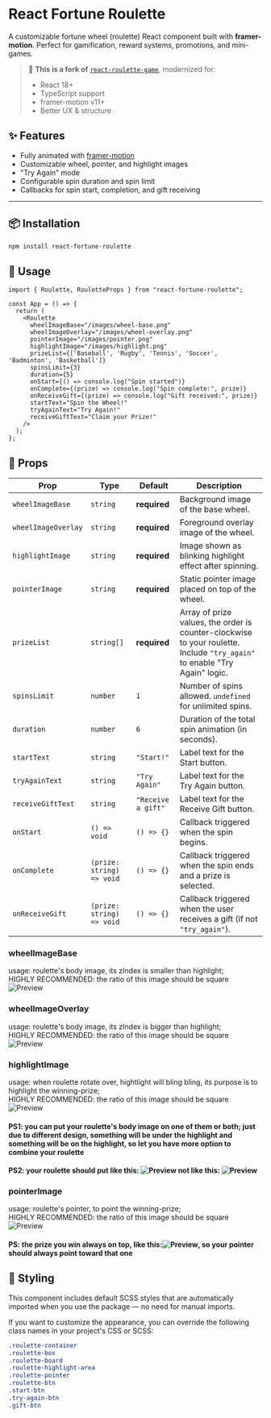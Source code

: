 # React Fortune Roulette

A customizable fortune wheel (roulette) React component built with **framer-motion**. Perfect for gamification, reward
systems, promotions, and mini-games.

> 🎯 **This is a fork of** [`react-roulette-game`](https://github.com/WreewanMorhee/ReactRoulette), modernized for:
> - React 18+
> - TypeScript support
> - framer-motion v11+
> - Better UX & structure


## ✨ Features

- Fully animated with [framer-motion](https://www.framer.com/motion/)
- Customizable wheel, pointer, and highlight images
- "Try Again" mode
- Configurable spin duration and spin limit
- Callbacks for spin start, completion, and gift receiving

---

## 📦 Installation

```bash
npm install react-fortune-roulette
```

## 🚀 Usage

```tsx
import { Roulette, RouletteProps } from "react-fortune-roulette";

const App = () => {
  return (
    <Roulette
      wheelImageBase="/images/wheel-base.png"
      wheelImageOverlay="/images/wheel-overlay.png"
      pointerImage="/images/pointer.png"
      highlightImage="/images/highlight.png"
      prizeList={['Baseball', 'Rugby', 'Tennis', 'Soccer', 'Badminton', 'Basketball']}
      spinsLimit={3}
      duration={5}
      onStart={() => console.log("Spin started")}
      onComplete={(prize) => console.log("Spin complete:", prize)}
      onReceiveGift={(prize) => console.log("Gift received:", prize)}
      startText="Spin the Wheel!"
      tryAgainText="Try Again!"
      receiveGiftText="Claim your Prize!"
    />
  );
};
```

## 📌 Props

| Prop                | Type                      | Default            | Description                                                                                                                |
|---------------------|---------------------------|--------------------|----------------------------------------------------------------------------------------------------------------------------|
| `wheelImageBase`    | `string`                  | **required**       | Background image of the base wheel.                                                                                        |
| `wheelImageOverlay` | `string`                  | **required**       | Foreground overlay image of the wheel.                                                                                     |
| `highlightImage`    | `string`                  | **required**       | Image shown as blinking highlight effect after spinning.                                                                   |
| `pointerImage`      | `string`                  | **required**       | Static pointer image placed on top of the wheel.                                                                           |
| `prizeList`         | `string[]`                | **required**       | Array of prize values, the order is counter-clockwise to your roulette. Include `"try_again"` to enable "Try Again" logic. |
| `spinsLimit`        | `number`                  | `1`                | Number of spins allowed. `undefined` for unlimited spins.                                                                  |
| `duration`          | `number`                  | `6`                | Duration of the total spin animation (in seconds).                                                                         |
| `startText`         | `string`                  | `"Start!"`         | Label text for the Start button.                                                                                           |
| `tryAgainText`      | `string`                  | `"Try Again"`      | Label text for the Try Again button.                                                                                       |
| `receiveGiftText`   | `string`                  | `"Receive a gift"` | Label text for the Receive Gift button.                                                                                    |
| `onStart`           | `() => void`              | `() => {}`         | Callback triggered when the spin begins.                                                                                   |
| `onComplete`        | `(prize: string) => void` | `() => {}`         | Callback triggered when the spin ends and a prize is selected.                                                             |
| `onReceiveGift`     | `(prize: string) => void` | `() => {}`         | Callback triggered when the user receives a gift (if not `"try_again"`).                                                   |


### wheelImageBase
usage: roulette's body image, its zIndex is smaller than highlight;      
HIGHLY RECOMMENDED: the ratio of this image should be square
![Preview](./assets/wheel_image_base.png)


### wheelImageOverlay
usage: roulette's body image, its zIndex is bigger than highlight;      
HIGHLY RECOMMENDED: the ratio of this image should be square
![Preview](./assets/wheel_image_overlay.png)

### highlightImage 
usage: when roulette rotate over, hightlight will bling bling, its purpose is to highlight the winning-prize;      
HIGHLY RECOMMENDED: the ratio of this image should be square
![Preview](./assets/highlight.png)


#### PS1: you can put your roulette's body image on one of them or both; just due to different design, something will be under the highlight and something will be on the highlight, so let you have more option to combine your roulette
#### PS2: your roulette should put like this: ![Preview](./assets/correct.jpeg) not like this: ![Preview](./assets/incorrect.jpeg)



### pointerImage 
usage: roulette's pointer, to point the winning-prize;       
HIGHLY RECOMMENDED: the ratio of this image should be square
![Preview](./assets/pointer.png)

#### PS: the prize you win always on top, like this:![Preview](./assets/pointer.jpeg), so your pointer should always point toward that one



## 🎨 Styling

This component includes default SCSS styles that are automatically imported when you use the package — no need for
manual imports.

If you want to customize the appearance, you can override the following class names in your project's CSS or SCSS:

```css
.roulette-container
.roulette-box
.roulette-board
.roulette-highlight-area
.roulette-pointer
.roulette-btn
.start-btn
.try-again-btn
.gift-btn
```
